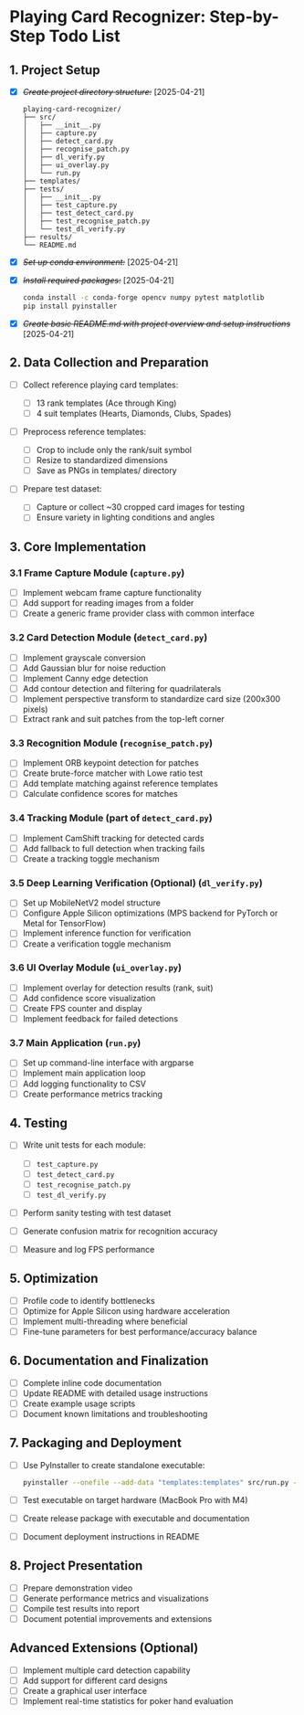 # Playing Card Recognizer: Step-by-Step Todo List

## 1. Project Setup

- [x] ~~_*Create project directory structure:*_~~ [2025-04-21]

  ```
  playing-card-recognizer/
  ├── src/
  │   ├── __init__.py
  │   ├── capture.py
  │   ├── detect_card.py
  │   ├── recognise_patch.py
  │   ├── dl_verify.py
  │   ├── ui_overlay.py
  │   └── run.py
  ├── templates/
  ├── tests/
  │   ├── __init__.py
  │   ├── test_capture.py
  │   ├── test_detect_card.py
  │   ├── test_recognise_patch.py
  │   └── test_dl_verify.py
  ├── results/
  └── README.md
  ```

- [x] ~~_Set up conda environment:_~~ [2025-04-21]

- [x] ~~_Install required packages:_~~ [2025-04-21]

  ```bash
  conda install -c conda-forge opencv numpy pytest matplotlib
  pip install pyinstaller
  ```

- [x] ~~_Create basic README.md with project overview and setup instructions_~~ [2025-04-21]

## 2. Data Collection and Preparation

- [ ] Collect reference playing card templates:

  - [ ] 13 rank templates (Ace through King)
  - [ ] 4 suit templates (Hearts, Diamonds, Clubs, Spades)

- [ ] Preprocess reference templates:

  - [ ] Crop to include only the rank/suit symbol
  - [ ] Resize to standardized dimensions
  - [ ] Save as PNGs in templates/ directory

- [ ] Prepare test dataset:
  - [ ] Capture or collect ~30 cropped card images for testing
  - [ ] Ensure variety in lighting conditions and angles

## 3. Core Implementation

### 3.1 Frame Capture Module (`capture.py`)

- [ ] Implement webcam frame capture functionality
- [ ] Add support for reading images from a folder
- [ ] Create a generic frame provider class with common interface

### 3.2 Card Detection Module (`detect_card.py`)

- [ ] Implement grayscale conversion
- [ ] Add Gaussian blur for noise reduction
- [ ] Implement Canny edge detection
- [ ] Add contour detection and filtering for quadrilaterals
- [ ] Implement perspective transform to standardize card size (200x300 pixels)
- [ ] Extract rank and suit patches from the top-left corner

### 3.3 Recognition Module (`recognise_patch.py`)

- [ ] Implement ORB keypoint detection for patches
- [ ] Create brute-force matcher with Lowe ratio test
- [ ] Add template matching against reference templates
- [ ] Calculate confidence scores for matches

### 3.4 Tracking Module (part of `detect_card.py`)

- [ ] Implement CamShift tracking for detected cards
- [ ] Add fallback to full detection when tracking fails
- [ ] Create a tracking toggle mechanism

### 3.5 Deep Learning Verification (Optional) (`dl_verify.py`)

- [ ] Set up MobileNetV2 model structure
- [ ] Configure Apple Silicon optimizations (MPS backend for PyTorch or Metal for TensorFlow)
- [ ] Implement inference function for verification
- [ ] Create a verification toggle mechanism

### 3.6 UI Overlay Module (`ui_overlay.py`)

- [ ] Implement overlay for detection results (rank, suit)
- [ ] Add confidence score visualization
- [ ] Create FPS counter and display
- [ ] Implement feedback for failed detections

### 3.7 Main Application (`run.py`)

- [ ] Set up command-line interface with argparse
- [ ] Implement main application loop
- [ ] Add logging functionality to CSV
- [ ] Create performance metrics tracking

## 4. Testing

- [ ] Write unit tests for each module:

  - [ ] `test_capture.py`
  - [ ] `test_detect_card.py`
  - [ ] `test_recognise_patch.py`
  - [ ] `test_dl_verify.py`

- [ ] Perform sanity testing with test dataset
- [ ] Generate confusion matrix for recognition accuracy
- [ ] Measure and log FPS performance

## 5. Optimization

- [ ] Profile code to identify bottlenecks
- [ ] Optimize for Apple Silicon using hardware acceleration
- [ ] Implement multi-threading where beneficial
- [ ] Fine-tune parameters for best performance/accuracy balance

## 6. Documentation and Finalization

- [ ] Complete inline code documentation
- [ ] Update README with detailed usage instructions
- [ ] Create example usage scripts
- [ ] Document known limitations and troubleshooting

## 7. Packaging and Deployment

- [ ] Use PyInstaller to create standalone executable:

  ```bash
  pyinstaller --onefile --add-data "templates:templates" src/run.py -n playing-card-recognizer
  ```

- [ ] Test executable on target hardware (MacBook Pro with M4)
- [ ] Create release package with executable and documentation
- [ ] Document deployment instructions in README

## 8. Project Presentation

- [ ] Prepare demonstration video
- [ ] Generate performance metrics and visualizations
- [ ] Compile test results into report
- [ ] Document potential improvements and extensions

## Advanced Extensions (Optional)

- [ ] Implement multiple card detection capability
- [ ] Add support for different card designs
- [ ] Create a graphical user interface
- [ ] Implement real-time statistics for poker hand evaluation
